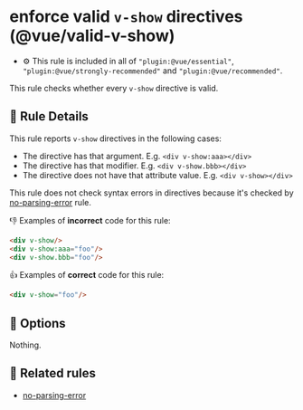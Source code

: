 # enforce valid `v-show` directives (@vue/valid-v-show)

- :gear: This rule is included in all of `"plugin:@vue/essential"`, `"plugin:@vue/strongly-recommended"` and `"plugin:@vue/recommended"`.

This rule checks whether every `v-show` directive is valid.

## :book: Rule Details

This rule reports `v-show` directives in the following cases:

- The directive has that argument. E.g. `<div v-show:aaa></div>`
- The directive has that modifier. E.g. `<div v-show.bbb></div>`
- The directive does not have that attribute value. E.g. `<div v-show></div>`

This rule does not check syntax errors in directives because it's checked by [no-parsing-error] rule.

:-1: Examples of **incorrect** code for this rule:

```html
<div v-show/>
<div v-show:aaa="foo"/>
<div v-show.bbb="foo"/>
```

:+1: Examples of **correct** code for this rule:

```html
<div v-show="foo"/>
```

## :wrench: Options

Nothing.

## :couple: Related rules

- [no-parsing-error]


[no-parsing-error]: no-parsing-error.md
